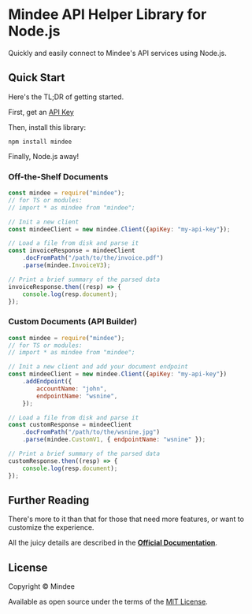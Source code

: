 # Mindee API Helper Library for Node.js
Quickly and easily connect to Mindee's API services using Node.js.

## Quick Start
Here's the TL;DR of getting started.

First, get an [API Key](https://developers.mindee.com/docs/create-api-key)

Then, install this library:
```shell
npm install mindee
```

Finally, Node.js away!

### Off-the-Shelf Documents

```js
const mindee = require("mindee");
// for TS or modules:
// import * as mindee from "mindee";

// Init a new client
const mindeeClient = new mindee.Client({apiKey: "my-api-key"});

// Load a file from disk and parse it
const invoiceResponse = mindeeClient
    .docFromPath("/path/to/the/invoice.pdf")
    .parse(mindee.InvoiceV3);

// Print a brief summary of the parsed data
invoiceResponse.then((resp) => {
    console.log(resp.document);
});
```

### Custom Documents (API Builder)

```js
const mindee = require("mindee");
// for TS or modules:
// import * as mindee from "mindee";

// Init a new client and add your document endpoint
const mindeeClient = new mindee.Client({apiKey: "my-api-key"})
    .addEndpoint({
        accountName: "john",
        endpointName: "wsnine",
    });

// Load a file from disk and parse it
const customResponse = mindeeClient
    .docFromPath("/path/to/the/wsnine.jpg")
    .parse(mindee.CustomV1, { endpointName: "wsnine" });

// Print a brief summary of the parsed data
customResponse.then((resp) => {
    console.log(resp.document);
});
```

## Further Reading
There's more to it than that for those that need more features, or want to
customize the experience.

All the juicy details are described in the
**[Official Documentation](https://developers.mindee.com/docs/nodejs-sdk)**.

## License
Copyright © Mindee

Available as open source under the terms of the [MIT License](https://opensource.org/licenses/MIT).
